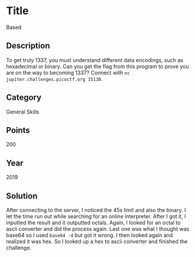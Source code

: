 # Title
Based

## Description
To get truly 1337, you must understand different data encodings, such as hexadecimal or binary. Can you get the flag from this program to prove you are on the way to becoming 1337? Connect with `nc jupiter.challenges.picoctf.org 15130`.

## Category
General Skills

## Points
200

## Year
2019

## Solution
After connecting to the server, I noticed the 45s limit and also the binary. I let the time run out while searching for an online interpreter. After I got it, I inputted the result and it outputted octals. Again, I looked for an octal to ascii converter and did the process again. Last one was what I thought was base64 so I used `base64 -d` but got it wrong. I then looked again and realized it was hex. So I looked up a hex to ascii converter and finished the challenge.
